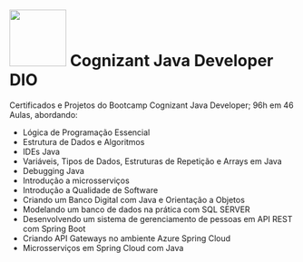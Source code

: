 # <img src="https://hermes.digitalinnovation.one/tracks/a814466a-ab18-4618-8c81-ce877b95e4f7.png" width="100" height="100"> Cognizant Java Developer DIO  
Certificados e Projetos do Bootcamp Cognizant Java Developer; 
96h em 46 Aulas, abordando:
- Lógica de Programação Essencial
- Estrutura de Dados e Algoritmos
- IDEs Java
- Variáveis, Tipos de Dados, Estruturas de Repetição e Arrays em Java
- Debugging Java
- Introdução a microsserviços
- Introdução a Qualidade de Software
- Criando um Banco Digital com Java e Orientação a Objetos
- Modelando um banco de dados na prática com SQL SERVER
- Desenvolvendo um sistema de gerenciamento de pessoas em API REST com Spring Boot
- Criando API Gateways no ambiente Azure Spring Cloud
- Microsserviços em Spring Cloud com Java
